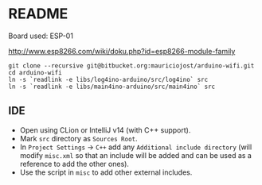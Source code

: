 # README

Board used: ESP-01

http://www.esp8266.com/wiki/doku.php?id=esp8266-module-family

```
git clone --recursive git@bitbucket.org:mauriciojost/arduino-wifi.git
cd arduino-wifi
ln -s `readlink -e libs/log4ino-arduino/src/log4ino` src
ln -s `readlink -e libs/main4ino-arduino/src/main4ino` src

```

## IDE

- Open using CLion or IntelliJ v14 (with C++ support).
- Mark `src` directory as `Sources Root`.
- In `Project Settings` -> `C++` add any `Additional include directory` (will modify `misc.xml` so that an include will be added and can be used as a reference to add the other ones).
- Use the script in `misc` to add other external includes.
